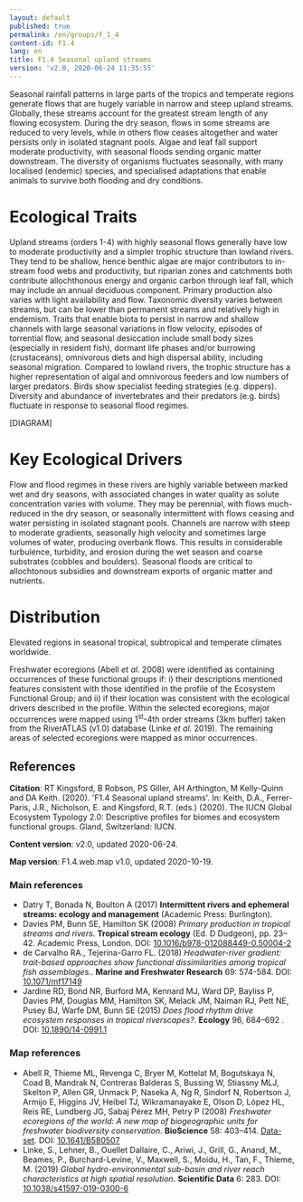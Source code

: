 ```yaml
---
layout: default
published: true
permalink: /en/groups/f_1_4
content-id: F1.4
lang: en
title: F1.4 Seasonal upland streams
version: 'v2.0, 2020-06-24 11:35:55'
---
```


Seasonal rainfall patterns in large parts of the tropics and temperate regions generate flows that are hugely variable in narrow and steep upland streams. Globally, these streams account for the greatest stream length of any flowing ecosystem. During the dry season, flows in some streams are reduced to very levels, while in others flow ceases altogether and water persists only in isolated stagnant pools. Algae and leaf fall support moderate productivity, with seasonal floods sending organic matter downstream. The diversity of organisms fluctuates seasonally, with many localised (endemic) species, and specialised adaptations that enable animals to survive both flooding and dry conditions.

# Ecological Traits
 
Upland streams (orders 1-4) with highly  seasonal flows generally have low to moderate productivity and a simpler trophic structure than lowland rivers. They tend to be shallow, hence benthic algae are major contributors to in-stream food webs and productivity, but riparian zones and catchments both contribute allochthonous energy and organic carbon through leaf fall, which may include an annual deciduous component. Primary production also varies with light availability and flow. Taxonomic diversity varies between streams, but can be lower than permanent streams and relatively high in endemism. Traits that enable biota to persist in narrow and shallow channels with large seasonal variations in flow velocity, episodes of torrential flow, and seasonal desiccation include small body sizes (especially in resident fish), dormant life phases and/or burrowing (crustaceans), omnivorous diets and high dispersal ability, including seasonal migration. Compared to lowland rivers, the trophic structure has a higher representation of algal and omnivorous feeders and low numbers of larger predators. Birds show specialist feeding strategies (e.g. dippers). Diversity and abundance of invertebrates and their predators (e.g. birds) fluctuate in response to seasonal flood regimes.

[DIAGRAM]

# Key Ecological Drivers
 
Flow and flood regimes in these rivers are highly variable between marked wet and dry seasons, with associated changes in water quality as solute concentration varies with volume. They may be perennial, with flows much-reduced in the dry season, or seasonally intermittent with flows ceasing and water persisting in isolated stagnant pools. Channels are narrow with steep to moderate gradients, seasonally high velocity and sometimes large volumes of water, producing overbank flows. This results in considerable turbulence, turbidity, and erosion during the wet season and coarse substrates (cobbles and boulders). Seasonal floods are critical to allochtonous subsidies and downstream exports of organic matter and nutrients.
 
# Distribution
 
Elevated regions in seasonal tropical, subtropical and temperate climates worldwide. 

Freshwater ecoregions (Abell _et al._ 2008) were identified as containing occurrences of these functional groups if: i) their descriptions mentioned features consistent with those identified in the profile of the Ecosystem Functional Group; and ii) if their location was consistent with the ecological drivers described in the profile. Within the selected ecoregions, major occurrences were mapped using 1<sup>st</sup>-4th order streams (3km buffer) taken from the RiverATLAS (v1.0) database (Linke _et al._ 2019). The remaining areas of selected ecoregions were mapped as minor occurrences.

## References

**Citation**: RT Kingsford, B Robson, PS Giller, AH Arthington, M Kelly-Quinn and DA Keith. (2020). 'F1.4 Seasonal upland streams'. In: Keith, D.A., Ferrer-Paris, J.R., Nicholson, E. and Kingsford, R.T. (eds.) (2020). The IUCN Global Ecosystem Typology 2.0: Descriptive profiles for biomes and ecosystem functional groups. Gland, Switzerland: IUCN.

**Content version**: v2.0, updated 2020-06-24.

**Map version**: F1.4.web.map v1.0, updated 2020-10-19.

### Main references
* Datry T, Bonada N, Boulton A (2017) **Intermittent rivers and ephemeral streams: ecology and management** (Academic Press: Burlington).
* Davies PM, Bunn SE, Hamilton SK  (2008) *Primary production in tropical streams and rivers*. **Tropical stream ecology** (Ed. D Dudgeon), pp. 23–42. Academic Press, London. DOI: [10.1016/b978-012088449-0.50004-2](http://doi.org/10.1016/b978-012088449-0.50004-2)
* de Carvalho RA., Tejerina-Garro FL.  (2018) *Headwater-river gradient: trait-based approaches show functional dissimilarities among tropical fish assemblages.*. **Marine and Freshwater Research**  69: 574-584. DOI: [10.1071/mf17149](http://doi.org/10.1071/mf17149)
* Jardine RD, Bond NR, Burford MA, Kennard MJ, Ward DP, Bayliss P, Davies PM, Douglas MM, Hamilton SK, Melack JM, Naiman RJ, Pett NE, Pusey BJ, Warfe DM, Bunn SE (2015) *Does flood rhythm drive ecosystem responses in tropical riverscapes?*. **Ecology** 96, 684–692 . DOI: [10.1890/14-0991.1](http://doi.org/10.1890/14-0991.1)

### Map references
* Abell R, Thieme ML, Revenga C, Bryer M, Kottelat M, Bogutskaya N, Coad B, Mandrak N, Contreras Balderas S, Bussing W, Stiassny MLJ, Skelton P, Allen GR, Unmack P, Naseka A, Ng R, Sindorf N, Robertson J, Armijo E, Higgins JV, Heibel TJ, Wikramanayake E, Olson D, López HL, Reis RE, Lundberg JG, Sabaj Pérez MH, Petry P  (2008) *Freshwater ecoregions of the world: A new map of biogeographic units for freshwater biodiversity conservation*. **BioScience** 58: 403–414. [Data-set](http://www.feow.org). DOI: [10.1641/B580507](http://doi.org/10.1641/B580507)
* Linke, S., Lehner, B., Ouellet Dallaire, C., Ariwi, J., Grill, G., Anand, M., Beames, P., Burchard-Levine, V., Maxwell, S., Moidu, H., Tan, F., Thieme, M.  (2019) *Global hydro-environmental sub-basin and river reach characteristics at high spatial resolution*. **Scientific Data** 6: 283. DOI: [10.1038/s41597-019-0300-6](http://doi.org/10.1038/s41597-019-0300-6)
